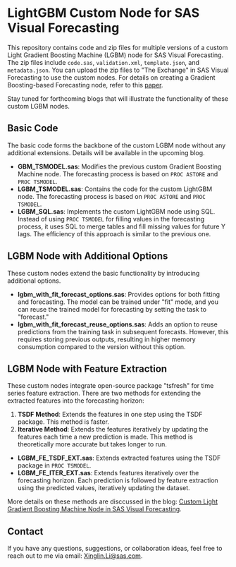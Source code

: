 # LightGBM Custom Node for SAS Visual Forecasting

This repository contains code and zip files for multiple versions of a custom Light Gradient Boosting Machine (LGBM) node for SAS Visual Forecasting. The zip files include `code.sas`, `validation.xml`, `template.json`, and `metadata.json`. You can upload the zip files to "The Exchange" in SAS Visual Forecasting to use the custom nodes. For details on creating a Gradient Boosting-based Forecasting node, refer to this [paper](https://support.sas.com/resources/papers/proceedings19/3258-2019.pdf). 

Stay tuned for forthcoming blogs that will illustrate the functionality of these custom LGBM nodes.

## Basic Code
The basic code forms the backbone of the custom LGBM node without any additional extensions. Details will be available in the upcoming blog.

- **GBM_TSMODEL.sas**: Modifies the previous custom Gradient Boosting Machine node. The forecasting process is based on `PROC ASTORE` and `PROC TSMODEL`.
- **LGBM_TSMODEL.sas**: Contains the code for the custom LightGBM node. The forecasting process is based on `PROC ASTORE` and `PROC TSMODEL`.
- **LGBM_SQL.sas**: Implements the custom LightGBM node using SQL. Instead of using `PROC TSMODEL` for filling values in the forecasting process, it uses SQL to merge tables and fill missing values for future Y lags. The efficiency of this approach is similar to the previous one. 

## LGBM Node with Additional Options
These custom nodes extend the basic functionality by introducing additional options.

- **lgbm_with_fit_forecast_options.sas**: Provides options for both fitting and forecasting. The model can be trained under "fit" mode, and you can reuse the trained model for forecasting by setting the task to "forecast."
- **lgbm_with_fit_forecast_reuse_options.sas**: Adds an option to reuse predictions from the training task in subsequent forecasts. However, this requires storing previous outputs, resulting in higher memory consumption compared to the version without this option.

## LGBM Node with Feature Extraction
These custom nodes integrate open-source package "tsfresh" for time series feature extraction. There are two methods for extending the extracted features into the forecasting horizon:
1. **TSDF Method**: Extends the features in one step using the TSDF package. This method is faster.
2. **Iterative Method**: Extends the features iteratively by updating the features each time a new prediction is made. This method is theoretically more accurate but takes longer to run.

- **LGBM_FE_TSDF_EXT.sas**: Extends extracted features using the TSDF package in `PROC TSMODEL`.
- **LGBM_FE_ITER_EXT.sas**: Extends features iteratively over the forecasting horizon. Each prediction is followed by feature extraction using the predicted values, iteratively updating the dataset.

More details on these methods are disccussed in the blog: [Custom Light Gradient Boosting Machine Node in SAS Visual Forecasting](https://communities.sas.com/t5/SAS-Communities-Library/Custom-Light-Gradient-Boosting-Machine-Node-in-SAS-Visual/ta-p/947978). 

## Contact
If you have any questions, suggestions, or collaboration ideas, feel free to reach out to me via email: Xinglin.Li@sas.com.

